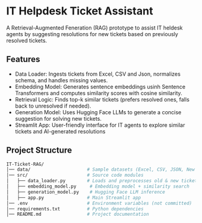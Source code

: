 # IT Helpdesk Ticket Assistant
A Retrieval-Augmented Feneration (RAG) prototype to assist IT heldesk agents by suggesting resolutions for new tickets based on previously resolved tickets.

## Features
- Data Loader: Ingests tickets from Excel, CSV and Json, normalizes schema, and handles missing values.
- Embedding Model: Generates sentence embeddings usinh Sentence Transformers and computes similarity scores with cosine similarity.
- Retrieval Logic: Finds top-k similar tickets (prefers resolved ones, falls back to unresolved if needed).
- Generation Model: Uses Hugging Face LLMs to generate a concise suggestion for solving new tickets.
- Streamlit App: User-friendly interface for IT agents to explore similar tickets and AI-generated resolutions

## Project Structure
``` bash
IT-Ticket-RAG/
│── data/                     # Sample datasets (Excel, CSV, JSON, New Tickets)
│── src/                      # Source code modules
│   ├── data_loader.py        # Loads and preprocesses old & new tickets
│   ├── embedding_model.py     # Embedding model + similarity search
│   ├── generation_model.py    # Hugging Face LLM inference
│   ├── app.py                # Main Streamlit app
│── .env                      # Environment variables (not committed)
│── requirements.txt          # Python dependencies
│── README.md                 # Project documentation

```
